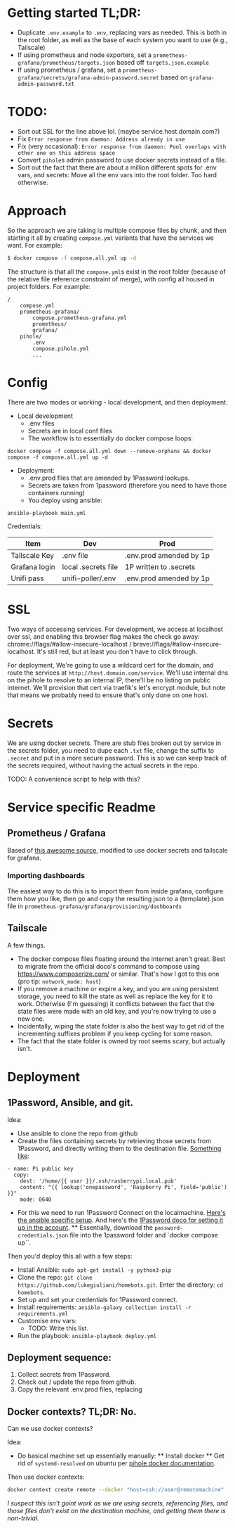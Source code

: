 # Getting started TL;DR:

* Duplicate `.env.example` to `.env`, replacing vars as needed. This is both in the root folder, as well as the base of each system you want to use (e.g., Tailscale)
* If using prometheus and node exporters, set a `prometheus-grafana/prometheus/targets.json` based off `targets.json.example`
* If using prometheus / grafana, set a `prometheus-grafana/secrets/grafana-admin-password.secret` based on `grafana-admin-password.txt`

# TODO:

* Sort out SSL for the line above lol. (maybe service.host.domain.com?)
* Fix `Error response from daemon: Address already in use`
* Fix (very occasional): `Error response from daemon: Pool overlaps with other one on this address space`
* Convert `pihole`s admin password to use docker secrets instead of a file. 
* Sort out the fact that there are about a million different spots for .env vars, and secrets: Move all the env vars into the root folder. Too hard otherwise. 

# Approach

So the approach we are taking is multiple compose files by chunk, and then starting it all by creating `compose.yml` variants that have the services we want. For example:

```bash
$ docker compose -f compose.all.yml up -d
```

The structure is that all the `compose.yml`s exist in the root folder (because of the relative file reference constraint of merge), with config all housed in project folders. For example:

```
/
    compose.yml
    prometheus-grafana/
        compose.prometheus-grafana.yml
        prometheus/
        grafana/
    pihole/
        .env
        compose.pihole.yml
        ...
```

# Config

There are two modes or working - local development, and then deployment. 

* Local development
    * .env files
    * Secrets are in local conf files
    * The workflow is to essentially do docker compose loops: 

```
docker compose -f compose.all.yml down --remove-orphans && docker compose -f compose.all.yml up -d
```

* Deployment:
    * .env.prod files that are amended by 1Password lookups. 
    * Secrets are taken from 1password (therefore you need to have those containers running)
    * You deploy using ansible:

```
ansible-playbook main.yml
```

Credentials:

| Item           | Dev                      | Prod                      |
|----------------|--------------------------|---------------------------|
| Tailscale Key  | .env file                | .env.prod amended by 1p   |
| Grafana login  | local .secrets file      | 1P written to .secrets    |
| Unifi pass     | unifi-poller/.env        | .env.prod amended by 1p   |

# SSL 

Two ways of accessing services. For development, we access at localhost over ssl, and enabling this browser flag makes the check go away: chrome://flags/#allow-insecure-localhost / brave://flags/#allow-insecure-localhost. It's still red, but at least you don't have to click through. 

For deployment, We're going to use a wildcard cert for the domain, and route the services at `http://host.domain.com/service`. We'll use internal dns on the pihole to resolve to an internal IP, there'll be no listing on public internet. We'll provision that cert via traefik's let's encrypt module, but note that means we probably need to ensure that's only done on one host.


# Secrets

We are using docker secrets. There are stub files broken out by service in the secrets folder, you need to dupe each `.txt` file, change the suffix to `.secret` and put in a more secure password. This is so we can keep track of the secrets required, without having the actual secrets in the repo. 

TODO: A convenience script to help with this? 

# Service specific Readme

## Prometheus / Grafana

Based of [this awesome source](https://github.com/docker/awesome-compose/blob/master/prometheus-grafana/compose.yaml), modified to use docker secrets and tailscale for grafana. 

### Importing dashboards

The easiest way to do this is to import them from inside grafana, configure them how you like, then go and copy the resulting json to a {template}.json file in `prometheus-grafana/grafana/provisioning/dashboards`

## Tailscale

A few things.

* The docker compose files floating around the internet aren't great. Best to migrate from the official doco's command to compose using https://www.composerize.com/ or similar. That's how I got to this one (pro tip: `network_mode: host`) 
* If you remove a machine or expire a key, and you are using persistent storage, you need to kill the state as well as replace the key for it to work. Otherwise (I'm guessing) it conflicts between the fact that the state files were made with an old key, and you're now trying to use a new one. 
* Incidentally, wiping the state folder is also the best way to get rid of the incrementing suffixes problem if you keep cycling for some reason. 
* The fact that the state folder is owned by root seems scary, but actually isn't. 

# Deployment

## 1Password, Ansible, and git. 

Idea:

* Use ansible to clone the repo from github
* Create the files containing secrets by retrieving those secrets from 1Password, and directly writing them to the destination file. [Something like](https://medium.com/@robbytaylor/retrieving-secrets-from-1password-with-ansible-4364725c36b0):

```
- name: Pi public key
  copy:
    dest: '/home/{{ user }}/.ssh/rasberrypi.local.pub'
    content: "{{ lookup('onepassword', 'Raspberry Pi', field='public') }}"
    mode: 0640
```

* For this we need to run 1Password Connect on the localmachine. [Here's the ansible specific setup](https://github.com/1Password/ansible-onepasswordconnect-collection). And here's the [1Password doco for setting it up in the account](https://developer.1password.com/docs/connect/). 
** Essentially, download the `password-credentials.json` file into the 1password folder and `docker compose up``.


Then you'd deploy this all with a few steps:

* Install Ansible: `sudo apt-get install -y python3-pip`
* Clone the repo: `git clone https://github.com/lukegiuliani/homebots.git`. Enter the directory: `cd homebots`.
* Set up and set your credentials for 1Password connect. 
* Install requirements:  `ansible-galaxy collection install -r requirements.yml`
* Customise env vars:
    * TODO: Write this list. 
* Run the playbook: `ansible-playbook deploy.yml`

## Deployment sequence:

1. Collect secrets from 1Password. 
2. Check out / update the repo from github. 
3. Copy the relevant .env.prod files, replacing

## Docker contexts? TL;DR: No.

Can we use docker contexts?

Idea:

* Do basical machine set up essentially manually:
** Install docker
** Get rid of `systemd-resolved` on ubuntu per [pihole docker documentation](https://github.com/pi-hole/docker-pi-hole/#installing-on-ubuntu-or-fedora).

Then use docker contexts:

```bash
docker context create remote --docker "host=ssh://user@remotemachine"
```

*I suspect this isn't goint work as we are using secrets, referencing files, and those files don't exist on the destination machine, and getting them there is non-trivial.*


